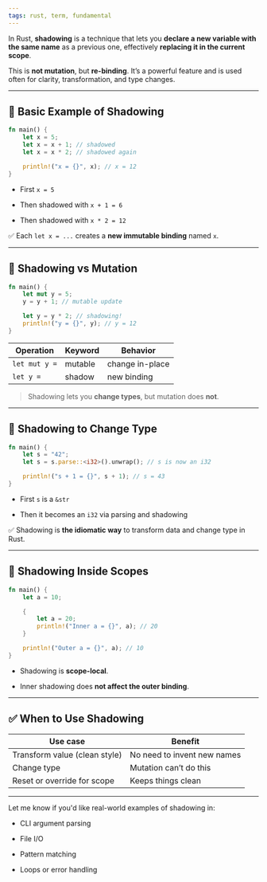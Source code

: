 ```yaml
---
tags: rust, term, fundamental
---
```


In Rust, **shadowing** is a technique that lets you **declare a new variable with the same name** as a previous one, effectively **replacing it in the current scope**.

This is **not mutation**, but **re-binding**. It’s a powerful feature and is used often for clarity, transformation, and type changes.

---

## 🔹 Basic Example of Shadowing

```rust
fn main() {
    let x = 5;
    let x = x + 1; // shadowed
    let x = x * 2; // shadowed again

    println!("x = {}", x); // x = 12
}
```

- First `x = 5`
    
- Then shadowed with `x + 1 = 6`
    
- Then shadowed with `x * 2 = 12`
    

✅ Each `let x = ...` creates a **new immutable binding** named `x`.

---

## 🔹 Shadowing vs Mutation

```rust
fn main() {
    let mut y = 5;
    y = y + 1; // mutable update

    let y = y * 2; // shadowing!
    println!("y = {}", y); // y = 12
}
```

|Operation|Keyword|Behavior|
|---|---|---|
|`let mut y =`|mutable|change in-place|
|`let y =`|shadow|new binding|

> Shadowing lets you **change types**, but mutation does **not**.

---

## 🔹 Shadowing to Change Type

```rust
fn main() {
    let s = "42";
    let s = s.parse::<i32>().unwrap(); // s is now an i32

    println!("s + 1 = {}", s + 1); // s = 43
}
```

- First `s` is a `&str`
    
- Then it becomes an `i32` via parsing and shadowing
    

✅ Shadowing is **the idiomatic way** to transform data and change type in Rust.

---

## 🔹 Shadowing Inside Scopes

```rust
fn main() {
    let a = 10;

    {
        let a = 20;
        println!("Inner a = {}", a); // 20
    }

    println!("Outer a = {}", a); // 10
}
```

- Shadowing is **scope-local**.
    
- Inner shadowing does **not affect the outer binding**.
    

---

## ✅ When to Use Shadowing

|Use case|Benefit|
|---|---|
|Transform value (clean style)|No need to invent new names|
|Change type|Mutation can’t do this|
|Reset or override for scope|Keeps things clean|

---

Let me know if you'd like real-world examples of shadowing in:

- CLI argument parsing
    
- File I/O
    
- Pattern matching
    
- Loops or error handling
